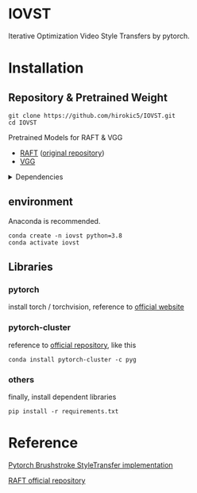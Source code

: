 # IOVST
Iterative Optimization Video Style Transfers by pytorch.


# Installation
## Repository & Pretrained Weight
```
git clone https://github.com/hirokic5/IOVST.git
cd IOVST
```
Pretrained Models for RAFT & VGG
- [RAFT](https://drive.google.com/drive/folders/1sWDsfuZ3Up38EUQt7-JDTT1HcGHuJgvT?usp=sharing) ([original repository](https://github.com/princeton-vl/RAFT.git))
- [VGG](https://github.com/ftokarev/tf-vgg-weights/raw/master/vgg19_weights_normalized.h5) 

<details>
<summary> Dependencies </summary>

- PyTorch (>= 1.8.2)
- torchvision
- tqdm
- opencv-contrib
</details>

## environment
Anaconda is recommended.

```
conda create -n iovst python=3.8
conda activate iovst
```

## Libraries
### pytorch
install torch / torchvision, reference to [official website](https://pytorch.org/get-started/locally/)

### pytorch-cluster
reference to [official repository](https://github.com/rusty1s/pytorch_cluster), like this
```
conda install pytorch-cluster -c pyg
```
### others
finally, install dependent libraries
```
pip install -r requirements.txt
```

# Reference
[Pytorch Brushstroke StyleTransfer implementation](https://github.com/justanhduc/brushstroke-parameterized-style-transfer)

[RAFT official repository](https://github.com/princeton-vl/RAFT)